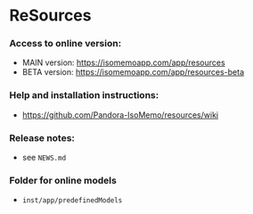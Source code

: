 # ReSources

### Access to online version:
- MAIN version: https://isomemoapp.com/app/resources
- BETA version: https://isomemoapp.com/app/resources-beta

### Help and installation instructions:
- https://github.com/Pandora-IsoMemo/resources/wiki

### Release notes:
- see `NEWS.md`

### Folder for online models
- `inst/app/predefinedModels`
